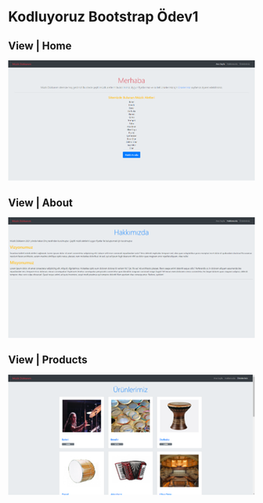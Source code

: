 # Kodluyoruz Bootstrap Ödev1
## View | Home
![index.html](img/bootstrap-index-screenshot.png)
## View | About
![index.html](img/bootstrap-about-screenshot.png)
## View | Products
![index.html](img/bootstrap-products-screenshot.png)